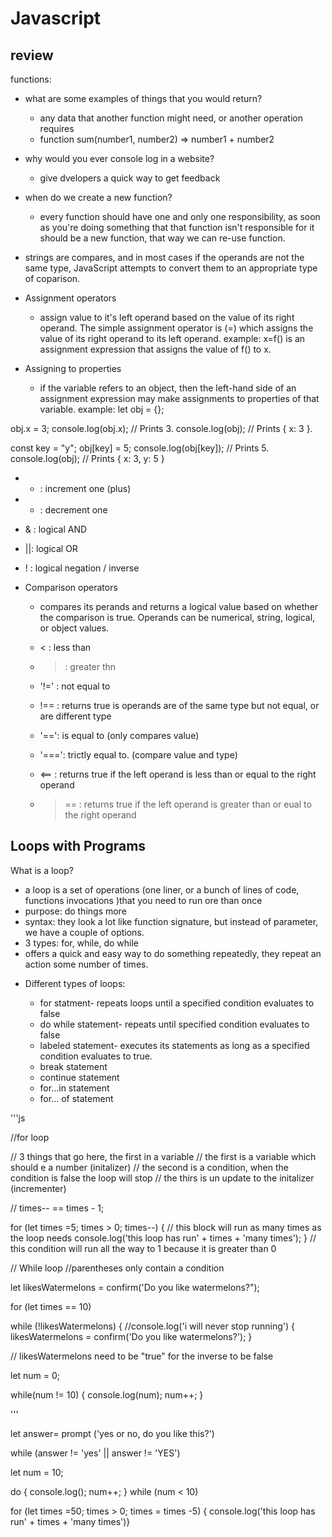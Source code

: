 
# Javascript

## review

functions:

- what are some examples of things that you would return?
  - any data that another function might need, or another operation requires
  - function sum(number1, number2) => number1 + number2
- why would you ever console log in a website?
  - give dvelopers a quick way to get feedback
- when do we create a new function?
  - every function should have one and only one responsibility, as soon as you're doing something that that function isn't responsible for it should be a new function, that way we can re-use function.
- strings are compares, and in most cases if the operands are not the same type, JavaScript attempts to convert them to an appropriate type of coparison.


- Assignment operators
  - assign value to it's left operand based on the value of its right operand. The simple assignment operator is (=) which assigns the value of its right operand to its left operand. example:
  x=f() is an assignment expression that assigns the value of f() to x.
- Assigning to properties
  - if the variable refers to an object, then the left-hand side of an assignment expression may make assignments to properties of that variable. example:
  let obj = {};

obj.x = 3;
console.log(obj.x); // Prints 3.
console.log(obj); // Prints { x: 3 }.

const key = "y";
obj[key] = 5;
console.log(obj[key]); // Prints 5.
console.log(obj); // Prints { x: 3, y: 5 }

-  + : increment one (plus)
- - : decrement one
- & : logical AND
- ||: logical OR
- ! : logical negation / inverse

- Comparison operators
  - compares its perands and returns a logical value based on whether the comparison is true. Operands can be numerical, string, logical, or object values.
 
  - < : less than
  - > : greater thn
  - '!=' : not equal to
  - !== : returns true is operands are of the same type but not equal, or are different type
  - '==': is equal to (only compares value)
  - '===': trictly equal to. (compare value and type)
  - <== : returns true if the left operand is less than or equal to the right operand
  - >== : returns true if the left operand is greater than or eual to the right operand



## Loops with Programs

What is a loop?

- a loop is a set of operations (one liner, or a bunch of lines of code, functions invocations )that you need to run ore than once
- purpose: do things more
- syntax: they look a lot like function signature, but instead of parameter, we have a couple of options.
- 3 types: for, while, do while
- offers a quick and easy way to do something repeatedly, they repeat an action some number of times.

* Different types of loops:
  
  - for statment- repeats loops until a specified condition evaluates to false
  - do while statement- repeats until specified condition evaluates to false
  - labeled statement- executes its statements as long as a specified condition evaluates to true.
  - break statement
  - continue statement
  - for...in statement
  - for... of statement 

'''js

//for loop

// 3 things that go here, the first in a variable
// the first is a variable which should e a number (initalizer)
// the second is a condition, when the condition is false the loop will stop
// the thirs is un update to the initalizer (incrementer)

// times-- == times - 1;

for (let times =5; times > 0; times--) {
    // this block will run as many times as the loop needs
    console.log('this loop has run' + times + 'many times');
} 
// this condition will run all the way to 1 because it is greater than 0


// While loop
//parentheses only contain a condition

let likesWatermelons = confirm('Do you like watermelons?");

for (let times == 10)

while (!likesWatermelons) {
   //console.log('i will never stop running') {
   likesWatermelons = confirm('Do you like watermelons?');
}

// likesWatermelons need to be "true" for the inverse to be false

let num = 0;

while(num != 10) {
 console.log(num);
   num++;
}

'''

let answer= prompt ('yes or no, do you like this?')

while (answer != 'yes' || answer != 'YES')


let num = 10;

do {
   console.log();
   num++;
} while (num < 10)

for (let times =50; times > 0; times = times -5) {
    console.log('this loop has run' + times + 'many times')}